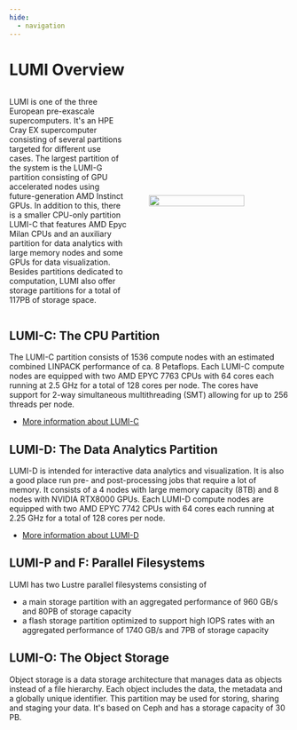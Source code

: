 ```yaml
---
hide:
  - navigation
---
```


<style scoped>
.lumi-overview {
  display: flex; 
  flex-direction: row; 
  align-items: center;
}

.lumi-overview p {
  width: 50%;
}

.lumi-overview figure {
    width: 50%;
  }

@media (max-width: 740px) {
  .lumi-overview {
    flex-direction: column;
  }

  .lumi-overview p {
    width: 100%;
  }

  .lumi-overview figure {
    width: 100%;
  }
}
</style>

# LUMI Overview

[lumi-c]: ../computing/systems/lumic.md
[lumi-d]: ../data-analysis/lumid.md

<div class="lumi-overview">
  <p>
    LUMI is one of the three European pre-exascale supercomputers. It's an 
    HPE Cray EX supercomputer consisting of several partitions targeted for 
    different use cases. The largest partition of the system is the LUMI-G 
    partition consisting of GPU accelerated nodes using future-generation AMD 
    Instinct GPUs. In addition to this, there is a smaller CPU-only partition 
    LUMI-C that features AMD Epyc Milan CPUs and an auxiliary partition 
    for data analytics with large memory nodes and some GPUs for data 
    visualization. Besides partitions dedicated to computation, LUMI also offer 
    storage partitions for a total of 117PB of storage space.
  </p>
  <figure>
    <img src="/assets/images/lumi-snowflake.svg" width="90%" style="margin: 0 auto;">
  </figure>
</div>

## LUMI-C: The CPU Partition

The LUMI-C partition consists of 1536 compute nodes with an estimated combined
LINPACK performance of ca. 8 Petaflops. Each LUMI-C compute nodes are equipped 
with two AMD EPYC 7763 CPUs with 64 cores each running at 2.5 GHz for a total 
of 128 cores per node. The cores have support for 2-way simultaneous 
multithreading (SMT) allowing for up to 256 threads per node.

- [More information about LUMI-C][lumi-c]

## LUMI-D: The Data Analytics Partition

LUMI-D is intended for interactive data analytics and visualization. It is also
a good place run pre- and post-processing jobs that require a lot of memory. It
consists of a 4 nodes with large memory capacity (8TB) and 8 nodes with NVIDIA
RTX8000 GPUs. Each LUMI-D compute nodes are equipped with two AMD EPYC 7742 CPUs
with 64 cores each running at 2.25 GHz for a total of 128 cores per node.

- [More information about LUMI-D][lumi-d]

## LUMI-P and F: Parallel Filesystems

LUMI has two Lustre parallel filesystems consisting of

- a main storage partition with an aggregated performance of 960 GB/s and 80PB
  of storage capacity
- a flash storage partition optimized to support high IOPS rates with an 
  aggregated performance of 1740 GB/s and 7PB of storage capacity

## LUMI-O: The Object Storage

Object storage is a data storage architecture that manages data as objects 
instead of a file hierarchy. Each object includes the data, the metadata and a
globally unique identifier. This partition may be used for storing, sharing and
staging your data. It's based on Ceph and has a storage capacity of 30 PB.

